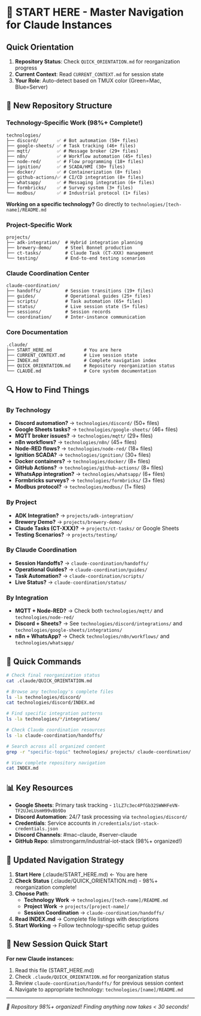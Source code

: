 # 🎯 START HERE - Master Navigation for Claude Instances

## Quick Orientation
1. **Repository Status**: Check `QUICK_ORIENTATION.md` for reorganization progress
2. **Current Context**: Read `CURRENT_CONTEXT.md` for session state
3. **Your Role**: Auto-detect based on TMUX color (Green=Mac, Blue=Server)

## 📂 New Repository Structure

### Technology-Specific Work (98%+ Complete!)
```
technologies/
├── discord/       ✅ # Bot automation (50+ files)
├── google-sheets/ ✅ # Task tracking (46+ files)
├── mqtt/          ✅ # Message broker (29+ files)
├── n8n/           ✅ # Workflow automation (45+ files)
├── node-red/      ✅ # Flow programming (18+ files)
├── ignition/      ✅ # SCADA/HMI (30+ files)
├── docker/        ✅ # Containerization (8+ files)
├── github-actions/✅ # CI/CD integration (8+ files)
├── whatsapp/      ✅ # Messaging integration (6+ files)
├── formbricks/    ✅ # Survey system (3+ files)
└── modbus/        ✅ # Industrial protocol (1+ files)
```

**Working on a specific technology?** Go directly to `technologies/[tech-name]/README.md`

### Project-Specific Work
```
projects/
├── adk-integration/  # Hybrid integration planning
├── brewery-demo/     # Steel Bonnet production
├── ct-tasks/         # Claude Task (CT-XXX) management
└── testing/          # End-to-end testing scenarios
```

### Claude Coordination Center
```
claude-coordination/
├── handoffs/         # Session transitions (19+ files)
├── guides/           # Operational guides (25+ files)
├── scripts/          # Task automation (65+ files)
├── status/           # Live session state (5+ files)
├── sessions/         # Session records
└── coordination/     # Inter-instance communication
```

### Core Documentation
```
.claude/
├── START_HERE.md            # You are here
├── CURRENT_CONTEXT.md       # Live session state
├── INDEX.md                 # Complete navigation index
├── QUICK_ORIENTATION.md     # Repository reorganization status
└── CLAUDE.md                # Core system documentation
```

## 🔍 How to Find Things

### By Technology
- **Discord automation?** → `technologies/discord/` (50+ files)
- **Google Sheets tasks?** → `technologies/google-sheets/` (46+ files)
- **MQTT broker issues?** → `technologies/mqtt/` (29+ files)
- **n8n workflows?** → `technologies/n8n/` (45+ files)
- **Node-RED flows?** → `technologies/node-red/` (18+ files)
- **Ignition SCADA?** → `technologies/ignition/` (30+ files)
- **Docker containers?** → `technologies/docker/` (8+ files)
- **GitHub Actions?** → `technologies/github-actions/` (8+ files)
- **WhatsApp integration?** → `technologies/whatsapp/` (6+ files)
- **Formbricks surveys?** → `technologies/formbricks/` (3+ files)
- **Modbus protocol?** → `technologies/modbus/` (1+ files)

### By Project  
- **ADK Integration?** → `projects/adk-integration/`
- **Brewery Demo?** → `projects/brewery-demo/`
- **Claude Tasks (CT-XXX)?** → `projects/ct-tasks/` or Google Sheets
- **Testing Scenarios?** → `projects/testing/`

### By Claude Coordination
- **Session Handoffs?** → `claude-coordination/handoffs/`
- **Operational Guides?** → `claude-coordination/guides/`
- **Task Automation?** → `claude-coordination/scripts/`
- **Live Status?** → `claude-coordination/status/`

### By Integration
- **MQTT + Node-RED?** → Check both `technologies/mqtt/` and `technologies/node-red/`
- **Discord + Sheets?** → See `technologies/discord/integrations/` and `technologies/google-sheets/integrations/`
- **n8n + WhatsApp?** → Check `technologies/n8n/workflows/` and `technologies/whatsapp/`

## 🚀 Quick Commands

```bash
# Check final reorganization status
cat .claude/QUICK_ORIENTATION.md

# Browse any technology's complete files
ls -la technologies/discord/
cat technologies/discord/INDEX.md

# Find specific integration patterns
ls -la technologies/*/integrations/

# Check Claude coordination resources
ls -la claude-coordination/handoffs/

# Search across all organized content
grep -r "specific-topic" technologies/ projects/ claude-coordination/

# View complete repository navigation
cat INDEX.md
```

## 📊 Key Resources

- **Google Sheets**: Primary task tracking - `1lLZ7c3ec4PfGb32SWWHFeVN-TF2UJeLUsmH99vBb9Do`
- **Discord Automation**: 24/7 task processing via `technologies/discord/`
- **Credentials**: Service accounts in `/credentials/iot-stack-credentials.json`
- **Discord Channels**: #mac-claude, #server-claude
- **GitHub Repo**: slimstrongarm/industrial-iot-stack (98%+ organized!)

## 🎯 Updated Navigation Strategy

1. **Start Here** (.claude/START_HERE.md) ← You are here
2. **Check Status** (.claude/QUICK_ORIENTATION.md) - 98%+ reorganization complete!
3. **Choose Path**:
   - **Technology Work** → `technologies/[tech-name]/README.md`
   - **Project Work** → `projects/[project-name]/`
   - **Session Coordination** → `claude-coordination/handoffs/`
4. **Read INDEX.md** → Complete file listings with descriptions
5. **Start Working** → Follow technology-specific setup guides

## 🚀 New Session Quick Start

**For new Claude instances:**
1. Read this file (START_HERE.md) 
2. Check `.claude/QUICK_ORIENTATION.md` for reorganization status
3. Review `claude-coordination/handoffs/` for previous session context
4. Navigate to appropriate technology: `technologies/[name]/README.md`

---
*🎉 Repository 98%+ organized! Finding anything now takes < 30 seconds!*